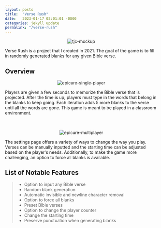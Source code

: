 ```yaml
---
layout: posts
title:  "Verse Rush"
date:   2023-01-17 02:01:01 -0800
categories: jekyll update
permalink: "/verse-rush"
---
```

<p align="center">
  <img src="https://noah-ku.github.io/portfolio/assets/images/verse-rush-2.png?raw=true" alt="tjc-mockup"/>
</p>

Verse Rush is a project that I created in 2021. The goal of the game is to fill in randomly generated blanks for any given Bible verse.

## Overview

<p align="center">
  <img src="https://noah-ku.github.io/portfolio/assets/images/verse-rush-1.jpeg?raw=true" alt="epicure-single-player"/>
</p>

Players are given a few seconds to memorize the Bible verse that is projected. After the time is up, players must type in the words that belong in the blanks to keep going. Each iteration adds 5 more blanks to the verse until all the words are gone. This game is meant to be played in a classroom environment.
<br>
<br>
<br>

<p align="center">
  <img src="https://noah-ku.github.io/portfolio/assets/images/verse-rush-3.png?raw=true" alt="epicure-multiplayer"/>
</p>

The settings page offers a variety of ways to change the way you play. Verses can be manually inputted and the starting time can be adjusted based on the player's needs. Additionally, to make the game more challenging, an option to force all blanks is available. 

## List of Notable Features

> * Option to input any Bible verse
> * Random blank generation
> * Automatic invisible and newline character removal
> * Option to force all blanks
> * Preset Bible verses
> * Option to change the player counter
> * Change the starting time
> * Preserve punctuation when generating blanks
